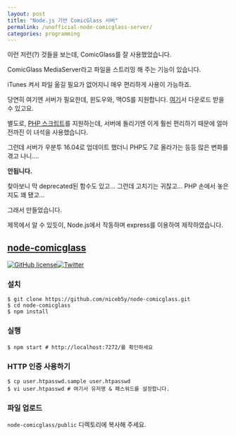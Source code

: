 ```yaml
---
layout: post
title: "Node.js 기반 ComicGlass 서버"
permalink: /unofficial-node-comicglass-server/
categories: programming
---
```

이런 저런(?) 것들을 보는데, ComicGlass를 잘 사용했었습니다.

ComicGlass MediaServer라고 파일을 스트리밍 해 주는 기능이 있습니다.

iTunes 켜서 파일 옮길 필요가 없어지니 매우 편리하게 사용이 가능하죠.

당연히 여기엔 서버가 필요한데, 윈도우와, 맥OS를 지원합니다. [여기](http://comicglass.net/download/toolsdownload/)서 다운로드 받을 수 있고요.

별도로, [PHP 스크립트](https://github.com/rhotta/ComicGlassIndexCGI)를 지원하는데, 서버에 돌리기엔 이게 훨씬 편리하기 때문에 얼마전까진 이 녀석을 사용했습니다.

그런데 서버가 우분투 16.04로 업데이트 했더니 PHP도 7로 올라가는 등등 많은 변화를 겪고 나니....

**안됩니다.**

찾아보니 막 deprecated된 함수도 있고... 그런데 고치기는 귀찮고... PHP 손에서 놓은지도 꽤 됐고...

그래서 만들었습니다.

제목에서 알 수 있듯이, Node.js에서 작동하며 express를 이용하여 제작하였습니다.

## [node-comicglass](https://github.com/niceb5y/node-comicglass)
[![GitHub license](https://img.shields.io/badge/license-MIT-blue.svg)](https://raw.githubusercontent.com/niceb5y/node-comicglass/master/LICENSE)[![Twitter](https://img.shields.io/twitter/url/https/github.com/niceb5y/node-comicglass.svg?style=social)](https://twitter.com/intent/tweet?text=Wow:&url=%5Bobject%20Object%5D)

### 설치
	$ git clone https://github.com/niceb5y/node-comicglass.git
	$ cd node-comicglass
	$ npm install

### 실행
	$ npm start # http://localhost:7272/를 확인하세요

### HTTP 인증 사용하기
	$ cp user.htpasswd.sample user.htpasswd
	$ vi user.htpasswd # 여기서 유저명 & 패스워드를 설정합니다.

### 파일 업로드
`node-comicglass/public` 디렉토리에 복사해 주세요.
